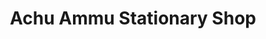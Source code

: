 ---
title: "Achu Ammu Stationary Shop"
url: /pandalam/achu-ammu-stationary-shop/
shop: Lebensmittel
---